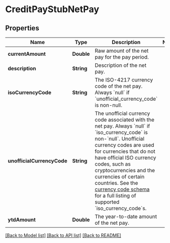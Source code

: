 # CreditPayStubNetPay

## Properties
Name | Type | Description | Notes
------------ | ------------- | ------------- | -------------
**currentAmount** | **Double** | Raw amount of the net pay for the pay period. | 
**description** | **String** | Description of the net pay. | 
**isoCurrencyCode** | **String** | The ISO-4217 currency code of the net pay. Always &#x60;null&#x60; if &#x60;unofficial_currency_code&#x60; is non-null. | 
**unofficialCurrencyCode** | **String** | The unofficial currency code associated with the net pay. Always &#x60;null&#x60; if &#x60;iso_currency_code&#x60; is non-&#x60;null&#x60;. Unofficial currency codes are used for currencies that do not have official ISO currency codes, such as cryptocurrencies and the currencies of certain countries.  See the [currency code schema](https://plaid.com/docs/api/accounts#currency-code-schema) for a full listing of supported &#x60;iso_currency_code&#x60;s. | 
**ytdAmount** | **Double** | The year-to-date amount of the net pay. | 

[[Back to Model list]](../README.md#documentation-for-models) [[Back to API list]](../README.md#documentation-for-api-endpoints) [[Back to README]](../README.md)


